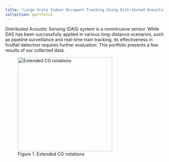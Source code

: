 ```yaml
---
title: "Large Scale Indoor Occupant Tracking Using Distributed Acoustic Sensing"
collection: portfolio
---
```


Distributed Acoustic Sensing (DAS) system is a nonintrusive sensor. While DAS has been successfully applied in various long-distance scenarios, such as pipeline surveillance and real-time train tracking, its effectiveness in footfall detection requires further evaluation. This portfolio presents a few results of our collected data.


<figure>
  <img src="/images/project_1.png" width="300" alt="Extended CG notations">
  <figcaption>Figure 1. Extended CG notations</figcaption>
</figure>
